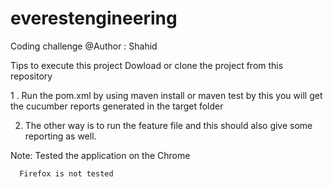 # everestengineering
Coding challenge
@Author : Shahid


Tips to execute this project 
Dowload or clone the project from this repository


1 . Run the pom.xml by using maven install or maven test by this you will get the cucumber reports generated in the target folder

2. The other way is to run the feature file and this should also give some reporting as well.

Note: Tested the application on the Chrome

      Firefox is not tested
